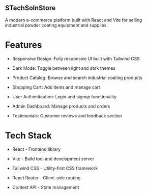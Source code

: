 ## STechSolnStore

A modern e-commerce platform built with React and Vite for selling industrial powder coating equipment and supplies.

# Features

- Responsive Design: Fully responsive UI built with Tailwind CSS

- Dark Mode: Toggle between light and dark themes

- Product Catalog: Browse and search industrial coating products

- Shopping Cart: Add items and manage cart

- User Authentication: Login and signup functionality

- Admin Dashboard: Manage products and orders

- Testimonials: Customer reviews and feedback section

# Tech Stack

- React - Frontend library

- Vite - Build tool and development server

- Tailwind CSS - Utility-first CSS framework

- React Router - Client-side routing

- Context API - State management